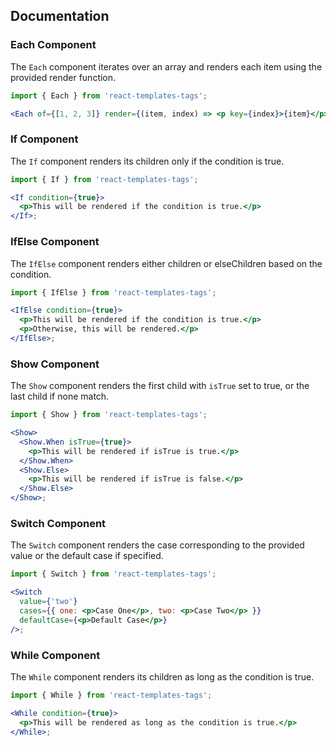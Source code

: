 ## Documentation

### Each Component

The `Each` component iterates over an array and renders each item using the provided render function.

```jsx
import { Each } from 'react-templates-tags';

<Each of={[1, 2, 3]} render={(item, index) => <p key={index}>{item}</p>} />;
```

### If Component

The `If` component renders its children only if the condition is true.

```jsx
import { If } from 'react-templates-tags';

<If condition={true}>
  <p>This will be rendered if the condition is true.</p>
</If>;
```

### IfElse Component

The `IfElse` component renders either children or elseChildren based on the condition.

```jsx
import { IfElse } from 'react-templates-tags';

<IfElse condition={true}>
  <p>This will be rendered if the condition is true.</p>
  <p>Otherwise, this will be rendered.</p>
</IfElse>;
```

### Show Component

The `Show` component renders the first child with `isTrue` set to true, or the last child if none match.

```jsx
import { Show } from 'react-templates-tags';

<Show>
  <Show.When isTrue={true}>
    <p>This will be rendered if isTrue is true.</p>
  </Show.When>
  <Show.Else>
    <p>This will be rendered if isTrue is false.</p>
  </Show.Else>
</Show>;
```

### Switch Component

The `Switch` component renders the case corresponding to the provided value or the default case if specified.

```jsx
import { Switch } from 'react-templates-tags';

<Switch
  value={'two'}
  cases={{ one: <p>Case One</p>, two: <p>Case Two</p> }}
  defaultCase={<p>Default Case</p>}
/>;
```

### While Component

The `While` component renders its children as long as the condition is true.

```jsx
import { While } from 'react-templates-tags';

<While condition={true}>
  <p>This will be rendered as long as the condition is true.</p>
</While>;
```
